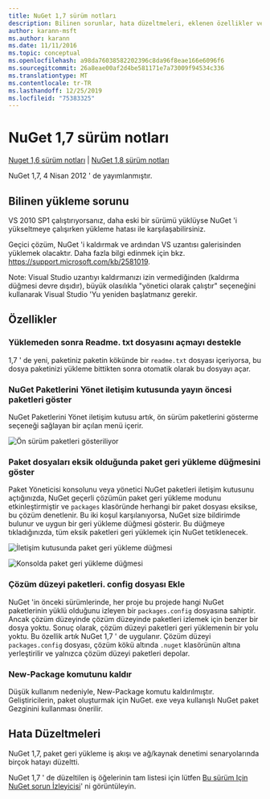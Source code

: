 ```yaml
---
title: NuGet 1,7 sürüm notları
description: Bilinen sorunlar, hata düzeltmeleri, eklenen özellikler ve CCR 'ler dahil olmak üzere NuGet 1,7 sürüm notları.
author: karann-msft
ms.author: karann
ms.date: 11/11/2016
ms.topic: conceptual
ms.openlocfilehash: a98da76038582202396c8da96f8eae166e6096f6
ms.sourcegitcommit: 26a8eae00af2d4be581171e7a73009f94534c336
ms.translationtype: MT
ms.contentlocale: tr-TR
ms.lasthandoff: 12/25/2019
ms.locfileid: "75383325"
---
```

# <a name="nuget-17-release-notes"></a>NuGet 1,7 sürüm notları

[Nuget 1,6 sürüm notları](../release-notes/nuget-1.6.md) | [NuGet 1,8 sürüm notları](../release-notes/nuget-1.8.md)

NuGet 1,7, 4 Nisan 2012 ' de yayımlanmıştır.

## <a name="known-installation-issue"></a>Bilinen yükleme sorunu
VS 2010 SP1 çalıştırıyorsanız, daha eski bir sürümü yüklüyse NuGet 'i yükseltmeye çalışırken yükleme hatası ile karşılaşabilirsiniz.

Geçici çözüm, NuGet 'i kaldırmak ve ardından VS uzantısı galerisinden yüklemek olacaktır.  Daha fazla bilgi edinmek için bkz. <https://support.microsoft.com/kb/2581019>.

Note: Visual Studio uzantıyı kaldırmanızı izin vermediğinden (kaldırma düğmesi devre dışıdır), büyük olasılıkla "yönetici olarak çalıştır" seçeneğini kullanarak Visual Studio 'Yu yeniden başlatmanız gerekir.

## <a name="features"></a>Özellikler

### <a name="support-opening-readmetxt-file-after-installation"></a>Yüklemeden sonra Readme. txt dosyasını açmayı destekle
1,7 ' de yeni, paketiniz paketin kökünde bir `readme.txt` dosyası içeriyorsa, bu dosya paketinizi yükleme bittikten sonra otomatik olarak bu dosyayı açar.

### <a name="show-prerelease-packages-in-the-manage-nuget-packages-dialog"></a>NuGet Paketlerini Yönet iletişim kutusunda yayın öncesi paketleri göster
NuGet Paketlerini Yönet iletişim kutusu artık, ön sürüm paketlerini gösterme seçeneği sağlayan bir açılan menü içerir.

![Ön sürüm paketleri gösteriliyor](./media/prerelease-dropdown.png)

### <a name="show-package-restore-button-when-package-files-are-missing"></a>Paket dosyaları eksik olduğunda paket geri yükleme düğmesini göster
Paket Yöneticisi konsolunu veya yönetici NuGet paketleri iletişim kutusunu açtığınızda, NuGet geçerli çözümün paket geri yükleme modunu etkinleştirmiştir ve `packages` klasöründe herhangi bir paket dosyası eksikse, bu çözüm denetlenir. Bu iki koşul karşılanıyorsa, NuGet size bildirimde bulunur ve uygun bir geri yükleme düğmesi gösterir. Bu düğmeye tıkladığınızda, tüm eksik paketleri geri yüklemek için NuGet tetiklenecek.

![İletişim kutusunda paket geri yükleme düğmesi](./media/packagerestore-dialog.png)

![Konsolda paket geri yükleme düğmesi](./media/packagerestore-console.png)

### <a name="add-solution-level-packagesconfig-file"></a>Çözüm düzeyi paketleri. config dosyası Ekle
NuGet 'in önceki sürümlerinde, her proje bu projede hangi NuGet paketlerinin yüklü olduğunu izleyen bir `packages.config` dosyasına sahiptir. Ancak çözüm düzeyinde çözüm düzeyinde paketleri izlemek için benzer bir dosya yoktu. Sonuç olarak, çözüm düzeyi paketleri geri yüklemenin bir yolu yoktu.
Bu özellik artık NuGet 1,7 ' de uygulanır. Çözüm düzeyi `packages.config` dosyası, çözüm kökü altında `.nuget` klasörünün altına yerleştirilir ve yalnızca çözüm düzeyi paketleri depolar.

### <a name="remove-new-package-command"></a>New-Package komutunu kaldır
Düşük kullanım nedeniyle, New-Package komutu kaldırılmıştır. Geliştiricilerin, paket oluşturmak için NuGet. exe veya kullanışlı NuGet paket Gezginini kullanması önerilir.

## <a name="bug-fixes"></a>Hata Düzeltmeleri
NuGet 1,7, paket geri yükleme iş akışı ve ağ/kaynak denetimi senaryolarında birçok hatayı düzeltti.

NuGet 1,7 ' de düzeltilen iş öğelerinin tam listesi için lütfen [Bu sürüm Için NuGet sorun İzleyicisi](http://nuget.codeplex.com/workitem/list/advanced?keyword=&status=Closed&type=All&priority=All&release=NuGet%201.7&assignedTo=All&component=All&sortField=Votes&sortDirection=Descending&page=0)' ni görüntüleyin.
